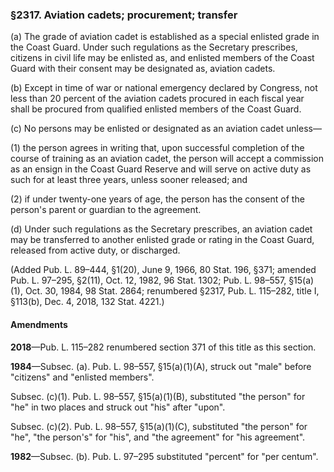 ### §2317. Aviation cadets; procurement; transfer ###

(a) The grade of aviation cadet is established as a special enlisted grade in the Coast Guard. Under such regulations as the Secretary prescribes, citizens in civil life may be enlisted as, and enlisted members of the Coast Guard with their consent may be designated as, aviation cadets.

(b) Except in time of war or national emergency declared by Congress, not less than 20 percent of the aviation cadets procured in each fiscal year shall be procured from qualified enlisted members of the Coast Guard.

(c) No persons may be enlisted or designated as an aviation cadet unless—

(1) the person agrees in writing that, upon successful completion of the course of training as an aviation cadet, the person will accept a commission as an ensign in the Coast Guard Reserve and will serve on active duty as such for at least three years, unless sooner released; and

(2) if under twenty-one years of age, the person has the consent of the person's parent or guardian to the agreement.

(d) Under such regulations as the Secretary prescribes, an aviation cadet may be transferred to another enlisted grade or rating in the Coast Guard, released from active duty, or discharged.

(Added Pub. L. 89–444, §1(20), June 9, 1966, 80 Stat. 196, §371; amended Pub. L. 97–295, §2(11), Oct. 12, 1982, 96 Stat. 1302; Pub. L. 98–557, §15(a)(1), Oct. 30, 1984, 98 Stat. 2864; renumbered §2317, Pub. L. 115–282, title I, §113(b), Dec. 4, 2018, 132 Stat. 4221.)

#### Amendments ####

**2018**—Pub. L. 115–282 renumbered section 371 of this title as this section.

**1984**—Subsec. (a). Pub. L. 98–557, §15(a)(1)(A), struck out "male" before "citizens" and "enlisted members".

Subsec. (c)(1). Pub. L. 98–557, §15(a)(1)(B), substituted "the person" for "he" in two places and struck out "his" after "upon".

Subsec. (c)(2). Pub. L. 98–557, §15(a)(1)(C), substituted "the person" for "he", "the person's" for "his", and "the agreement" for "his agreement".

**1982**—Subsec. (b). Pub. L. 97–295 substituted "percent" for "per centum".